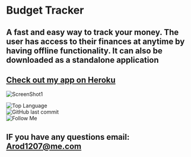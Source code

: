 # Budget Tracker

## A fast and easy way to track your money. The user has access to their finances at anytime by having offline functionality. It can also be downloaded as a standalone application

## [Check out my app on Heroku](<[https://whispering-sierra-51144.herokuapp.com/](https://whispering-sierra-51144.herokuapp.com/)>)

![ScreenShot1](https://github.com/arod1207/HW-18-Budget-Tracker/blob/master/public/img/screenshot.png)

![Top Language](https://img.shields.io/github/languages/top/arod1207/HW-18-Budget-Tracker) <br>![GitHub last commit](https://img.shields.io/github/last-commit/arod1207/HW-18-Budget-Tracker) <br>![Follow Me](https://img.shields.io/github/followers/arod1207?label=Follow%20Me&style=social)

## IF you have any questions email: Arod1207@me.com
